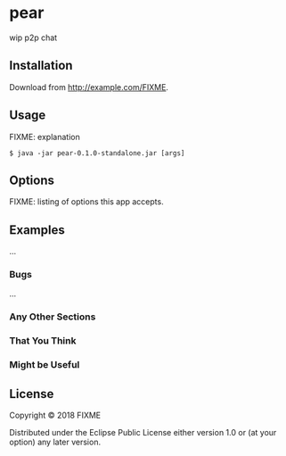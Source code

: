 # pear

wip p2p chat

## Installation

Download from http://example.com/FIXME.

## Usage

FIXME: explanation

    $ java -jar pear-0.1.0-standalone.jar [args]

## Options

FIXME: listing of options this app accepts.

## Examples

...

### Bugs

...

### Any Other Sections
### That You Think
### Might be Useful

## License

Copyright © 2018 FIXME

Distributed under the Eclipse Public License either version 1.0 or (at
your option) any later version.
